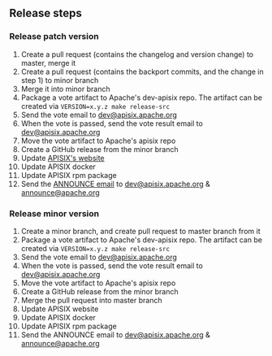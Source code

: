 <!--
#
# Licensed to the Apache Software Foundation (ASF) under one or more
# contributor license agreements.  See the NOTICE file distributed with
# this work for additional information regarding copyright ownership.
# The ASF licenses this file to You under the Apache License, Version 2.0
# (the "License"); you may not use this file except in compliance with
# the License.  You may obtain a copy of the License at
#
#     http://www.apache.org/licenses/LICENSE-2.0
#
# Unless required by applicable law or agreed to in writing, software
# distributed under the License is distributed on an "AS IS" BASIS,
# WITHOUT WARRANTIES OR CONDITIONS OF ANY KIND, either express or implied.
# See the License for the specific language governing permissions and
# limitations under the License.
#
-->

## Release steps

### Release patch version

1. Create a pull request (contains the changelog and version change) to master, merge it
2. Create a pull request (contains the backport commits, and the change in step 1) to minor branch
3. Merge it into minor branch
4. Package a vote artifact to Apache's dev-apisix repo. The artifact can be created
via `VERSION=x.y.z make release-src`
5. Send the vote email to dev@apisix.apache.org
6. When the vote is passed, send the vote result email to dev@apisix.apache.org
7. Move the vote artifact to Apache's apisix repo
8. Create a GitHub release from the minor branch
9. Update [APISIX's website](https://github.com/apache/apisix-website/blob/master/website/docusaurus.config.js#L110-L123)
10. Update APISIX docker
11. Update APISIX rpm package
12. Send the [ANNOUNCE email](https://lists.apache.org/thread.html/ree7b06e6eac854fd42ba4f302079661a172f514a92aca2ef2f1aa7bb%40%3Cdev.apisix.apache.org%3E) to dev@apisix.apache.org & announce@apache.org

### Release minor version

1. Create a minor branch, and create pull request to master branch from it
2. Package a vote artifact to Apache's dev-apisix repo. The artifact can be created
via `VERSION=x.y.z make release-src`
3. Send the vote email to dev@apisix.apache.org
4. When the vote is passed, send the vote result email to dev@apisix.apache.org
5. Move the vote artifact to Apache's apisix repo
6. Create a GitHub release from the minor branch
7. Merge the pull request into master branch
8. Update APISIX website
9. Update APISIX docker
10. Update APISIX rpm package
11. Send the ANNOUNCE email to dev@apisix.apache.org & announce@apache.org
